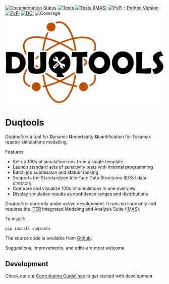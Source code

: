 [![Documentation Status](https://readthedocs.org/projects/duqtools/badge/?version=latest)](https://duqtools.readthedocs.io/en/latest/?badge=latest)
[![Tests](https://github.com/duqtools/duqtools/actions/workflows/test.yaml/badge.svg)](https://github.com/duqtools/duqtools/actions/workflows/test.yaml)
[![Tests (IMAS)](https://github.com/duqtools/duqtools/actions/workflows/test_imas.yaml/badge.svg)](https://github.com/duqtools/duqtools/actions/workflows/test_imas.yaml)
[![PyPI - Python Version](https://img.shields.io/pypi/pyversions/duqtools)](https://pypi.org/project/duqtools/)
[![PyPI](https://img.shields.io/pypi/v/duqtools.svg?style=flat)](https://pypi.org/project/duqtools/)
[![DOI](https://zenodo.org/badge/492734189.svg)](https://zenodo.org/badge/latestdoi/492734189)
![Coverage](https://gist.githubusercontent.com/stefsmeets/ea916a5b3c3d9bc59065a7304e4ca707/raw/covbadge.svg)


![Duqtools banner](https://raw.githubusercontent.com/duqtools/duqtools/main/src/duqtools/data/logo.png)

# Duqtools

*Duqtools* is a tool for **D**ynamic **U**ndertainty **Q**uantification for Tokamak reactor simulations modelling.

Features:

- Set up 100s of simulation runs from a single template
- Launch standard sets of sensitivity tests with minimal programming
- Batch job submission and status tracking
- Supports the Standardized Interface Data Structures (IDSs) data directory
- Compare and visualize 100s of simulations in one overview
- Display simulation results as confidence ranges and distributions

*Duqtools* is currently under active development. It runs on linux only and requires the [ITER](http://iter.org/) Integrated Modeling and Analysis Suite ([IMAS](https://confluence.iter.org/display/IMP)).

To install:

```console
pip install duqtools
```

The source code is available from [Github](https://github.com/duqtools/duqtools).

Suggestions, improvements, and edits are most welcome.


## Development

Check out our [Contributing Guidelines](CONTRIBUTING.md#Getting-started-with-development) to get started with development.
